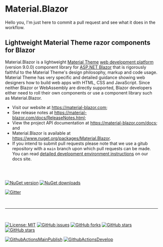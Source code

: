 ﻿# Material.Blazor

Hello you, I'm just here to commit a pull request and see what it does in the workflow.

## Lightweight Material Theme razor components for Blazor

Material.Blazor is a lightweight [Material Theme](https://material.io/) [web development platform](https://material.io/develop/web/) (version 9.0.0) component library for [ASP.NET Blazor](https://dotnet.microsoft.com/apps/aspnet/web-apps/blazor) that is rigorously faithful to the Material Theme's design philosophy, markup and code usage. Material Theme has very specific and detailed guidance showing web designers how to build web apps with HTML, CSS and JavaScript. Since neither Blazor or WebAssembly are directly supported, Blazor developers either need to roll their own components or use a component library such as Material.Blazor.

- Visit our website at https://material-blazor.com;
- See release notes at https://material-blazor.com/docs/ReleaseNotes.html;
- View the project API documentation at https://material-blazor.com/docs; and
- Material.Blazor is available at https://www.nuget.org/packages/Material.Blazor.
- If you intend to submit pull requests please note that we use a gitub repository with a `main` branch upon which pull requests can be made. You can read [detailed development environment instructions](https://material-blazor.com/docs/articles/DevelopmentEnvironment.html) on our docs site.

<br />
<br />


[![NuGet version](https://img.shields.io/nuget/v/Material.Blazor?logo=nuget&label=nuget%20version&style=flat-square)](https://www.nuget.org/packages/Material.Blazor/)
[![NuGet downloads](https://img.shields.io/nuget/dt/Material.Blazor?logo=nuget&label=nuget%20downloads&style=flat-square)](https://www.nuget.org/packages/Material.Blazor/)

[![Gitter](https://img.shields.io/gitter/room/Material.Blazor/community?logo=gitter&style=flat-square)](https://gitter.im/Material.Blazor/community?utm_source=badge&utm_medium=badge&utm_campaign=pr-badge)

<br />

---

<br />

[![License: MIT](https://img.shields.io/badge/License-MIT-yellow.svg?logo=github&style=flat-square)](/LICENSE.md)
[![GitHub issues](https://img.shields.io/github/issues/Material-Blazor/Material.Blazor?logo=github&style=flat-square)](https://github.com/Material-Blazor/Material.Blazor/issues)
[![GitHub forks](https://img.shields.io/github/forks/Material-Blazor/Material.Blazor?logo=github&style=flat-square)](https://github.com/Material-Blazor/Material.Blazor/network/members)
[![GitHub stars](https://img.shields.io/github/stars/Material-Blazor/Material.Blazor?logo=github&style=flat-square)](https://github.com/Material-Blazor/Material.Blazor/stargazers)
[![GitHub stars](https://img.shields.io/github/watchers/Material-Blazor/Material.Blazor?logo=github&style=flat-square)](https://github.com/Material-Blazor/Material.Blazor/watchers)

[![GithubActionsMainPublish](https://img.shields.io/github/workflow/status/Material-Blazor/Material.Blazor/GithubActionsMainPublish?label=actions%20main&logo=github&style=flat-square)](https://github.com/Material-Blazor/Material.Blazor/actions?query=workflow%3AGithubActionsMainPublish)
[![GithubActionsDevelop](https://img.shields.io/github/workflow/status/Material-Blazor/Material.Blazor/GithubActionsDevelop?label=actions%20develop&logo=github&style=flat-square)](https://github.com/Material-Blazor/Material.Blazor/actions?query=workflow%3AGithubActionsDevelop)
